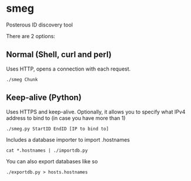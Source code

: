 smeg
====

Posterous ID discovery tool

There are 2 options:

Normal (Shell, curl and perl)
-----------------------------
Uses HTTP, opens a connection with each request.

    ./smeg Chunk

Keep-alive (Python)
-------------------
Uses HTTPS and keep-alive. Optionally, it allows you to specify what IPv4 address to bind to (in case you have more than 1)

    ./smeg.py StartID EndID [IP to bind to]



Includes a database importer to import .hostnames

    cat *.hostnames | ./importdb.py


You can also export databases like so

    ./exportdb.py > hosts.hostnames
